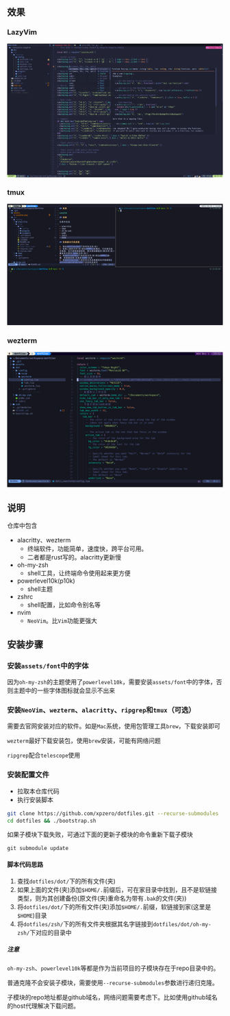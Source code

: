 ## 效果

### LazyVim

![LazyVim](./assets/img/LazyVim.png)

### tmux

![tmux](./assets/img/tmux.png)

### wezterm

![wezterm](./assets/img/wezterm.png)

## 说明

仓库中包含

- alacritty、wezterm
  - 终端软件，功能简单，速度快，跨平台可用。
  - 二者都是rust写的。alacritty更新慢
- oh-my-zsh
  - shell工具，让终端命令使用起来更方便
- powerlevel10k(p10k)
  - shell主题
- zshrc
  - shell配置，比如命令别名等
- nvim
  - `NeoVim`。比`Vim`功能更强大

## 安装步骤

### 安装`assets/font`中的字体

因为`oh-my-zsh`的主题使用了`powerlevel10k`，需要安装`assets/font`中的字体，否则主题中的一些字体图标就会显示不出来

### 安装`NeoVim`、`wezterm`、`alacritty`、`ripgrep`和`tmux`（可选）

需要去官网安装对应的软件。如是`Mac`系统，使用包管理工具`brew`，下载安装即可

`wezterm`最好下载安装包，使用`brew`安装，可能有网络问题

`ripgrep`配合`telescope`使用

### 安装配置文件

- 拉取本仓库代码
- 执行安装脚本

```sh
git clone https://github.com/xpzero/dotfiles.git --recurse-submodules
cd dotfiles && ./bootstrap.sh
```

如果子模块下载失败，可通过下面的更新子模块的命令重新下载子模块

```
git submodule update
```

#### 脚本代码思路

1. 查找`dotfiles/dot/`下的所有文件(夹)
2. 如果上面的文件(夹)添加`$HOME/.`前缀后，可在家目录中找到，且不是软链接类型，则为其创建备份(原文件(夹)重命名为带有`.bak`的文件(夹))
3. 将`dotfiles/dot/`下的所有文件(夹)添加`$HOME/.`前缀，软链接到家(这里是`$HOME`)目录
4. 将`dotfiles/zsh/`下的所有文件夹根据其名字链接到`dotfiles/dot/oh-my-zsh/`下对应的目录中

##### 注意

`oh-my-zsh`、`powerlevel10k`等都是作为当前项目的子模块存在于repo目录中的。

普通克隆不会安装子模块，需要使用`--recurse-submodules`参数进行递归克隆。

子模块的repo地址都是github域名，网络问题需要考虑下。比如使用github域名的host代理解决下载问题。
